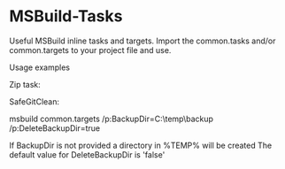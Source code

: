 MSBuild-Tasks
=============

Useful MSBuild inline tasks and targets. Import the common.tasks and/or common.targets to your project file and use. 

Usage examples

Zip task:

  <Target Name="BeforeBuild">
    <ItemGroup>
      <FilesToZip Include="$(ProjectDir)\PayloadUnzipped\*.*" />
    </ItemGroup>
    <Zip 
      InputFileNames="@(FilesToZip)"
      OutputFileName="$(ProjectDir)$(TargetZipFile)"
      OverwriteExistingFile="true" />
  </Target>

SafeGitClean:

msbuild common.targets /p:BackupDir=C:\temp\backup /p:DeleteBackupDir=true

If BackupDir is not provided a directory in %TEMP% will be created
The default value for DeleteBackupDir is 'false' 